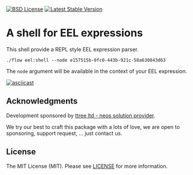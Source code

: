 [![BSD License](https://img.shields.io/github/license/mashape/apistatus.svg)](LICENSE)
[![Latest Stable Version](https://poser.pugx.org/ttree/eelshell/version)](https://packagist.org/packages/ttree/eelshell)

# A shell for EEL expressions

This shell provide a REPL style EEL expression parser.

    ./flow eel:shell --node e157515b-0fc0-443b-921c-58a630843d63
    
The ````node```` argument will be available in the context of your EEL expression.

[![asciicast](https://asciinema.org/a/oWFnjjPEtMPsK2mAh8eEBfE44.png)](https://asciinema.org/a/oWFnjjPEtMPsK2mAh8eEBfE44)

## Acknowledgments

Development sponsored by [ttree ltd - neos solution provider](http://ttree.ch).

We try our best to craft this package with a lots of love, we are open to sponsoring, support request, ... just contact us.

## License

The MIT License (MIT). Please see [LICENSE](LICENSE) for more information.
